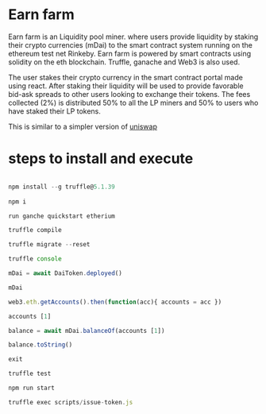 Earn farm
=======

Earn farm is an Liquidity pool miner. where users provide liquidity by staking their crypto currencies (mDai) to the smart contract system running on the ethereum test net Rinkeby. Earn farm is powered by smart contracts using solidity on the eth blockchain. Truffle, ganache and Web3 is also used. 

The user stakes their crypto currency in the smart contract portal made using react. After staking their liquidity will be used to provide favorable bid-ask spreads to other users looking to exchange their tokens. The fees collected (2%) is distributed 50% to all the LP miners and 50% to users who have staked their LP tokens.

This is similar to a simpler version of [uniswap](https://uniswap.org/) 


steps to install and execute
=======


```javascript

npm install --g truffle@5.1.39
 
npm i

run ganche quickstart etherium

truffle compile

truffle migrate --reset

truffle console

mDai = await DaiToken.deployed()

mDai

web3.eth.getAccounts().then(function(acc){ accounts = acc })

accounts [1]

balance = await mDai.balanceOf(accounts [1])

balance.toString()

exit 

truffle test

npm run start

truffle exec scripts/issue-token.js
```

